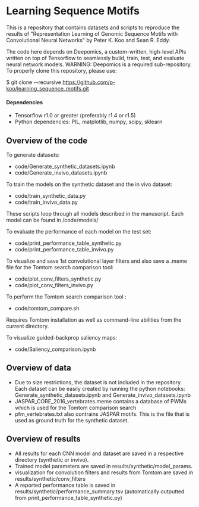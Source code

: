 # Learning Sequence Motifs

This is a repository that contains datasets and scripts to reproduce the results of "Representation Learning of Genomic Sequence Motifs with Convolutional Neural Networks" by Peter K. Koo and Sean R. Eddy.

The code here depends on Deepomics, a custom-written, high-level APIs written on top of Tensorflow to seamlessly build, train, test, and evaluate neural network models.  WARNING: Deepomics is a required sub-repository.  To properly clone this repository, please use: 

$ git clone --recursive https://github.com/p-koo/learning_sequence_motifs.git

#### Dependencies
* Tensorflow r1.0 or greater (preferably r1.4 or r1.5)
* Python dependencies: PIL, matplotlib, numpy, scipy, sklearn


## Overview of the code

To generate datasets:
* code/Generate_synthetic_datasets.ipynb
* code/Generate_invivo_datasets.ipynb

To train the models on the synthetic dataset and the in vivo dataset: 
* code/train_synthetic_data.py 
* code/train_invivo_data.py 

These scripts loop through all models described in the manuscript.  Each model can be found in /code/models/

To evaluate the performance of each model on the test set: 
* code/print_performance_table_synthetic.py 
* code/print_performance_table_invivo.py 

To visualize and save 1st convolutional layer filters and also save a .meme file for the Tomtom search comparison tool: 
* code/plot_conv_filters_synthetic.py
* code/plot_conv_filters_invivo.py

To perform the Tomtom search comparison tool :
* code/tomtom_compare.sh  

Requires Tomtom installation as well as command-line abilities from the current directory.

To visualize guided-backprop saliency maps:
* code/Saliency_comparison.ipynb

## Overview of data

* Due to size restrictions, the dataset is not included in the repository.  Each dataset can be easily created by running the python notebooks: Generate_synthetic_datasets.ipynb and Generate_invivo_datasets.ipynb
* JASPAR_CORE_2016_vertebrates.meme contains a database of PWMs which is used for the Tomtom comparison search
* pfm_vertebrates.txt also contrains JASPAR motifs. This is the file that is used as ground truth for the synthetic dataset.

## Overview of results

* All results for each CNN model and dataset are saved in a respective directory (synthetic or invivo). 
* Trained model parameters are saved in results/synthetic/model_params.  
* visualization for convolution filters and results from Tomtom are saved in results/synthetic/conv_filters
* A reported performance table is saved in results/synthetic/performance_summary.tsv (automatically outputted from print_performance_table_synthetic.py)


